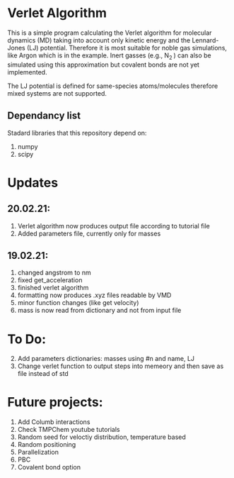 # Verlet Algorithm
This is a simple program calculating the Verlet algorithm for molecular dynamics (MD) taking into account only kinetic energy and the Lennard-Jones (LJ) potential. Therefore it is most suitable for noble gas simulations, like Argon which is in the example. Inert gasses (e.g., N<sub>2 </sub>) can also be simulated using this approximation but covalent bonds are not yet implemented.

The LJ potential is defined for same-species atoms/molecules therefore mixed systems are not supported.

## Dependancy list
Stadard libraries that this repository depend on:
1. numpy
2. scipy 

# Updates 

## 20.02.21:
1. Verlet algorithm now produces output file according to tutorial file
2. Added parameters file, currently only for masses

## 19.02.21:
1. changed angstrom to nm
2. fixed get_acceleration
3. finished verlet algorithm
4. formatting now produces .xyz files readable by VMD
5. minor function changes (like get velocity)
6. mass is now read from dictionary and not from input file
 
# To Do:
2. Add parameters dictionaries: masses using #n and name, LJ
3. Change verlet function to output steps into memeory and then save as file instead of std

# Future projects:
1. Add Columb interactions
2. Check TMPChem youtube tutorials
3. Random seed for veloctiy distribution, temperature based
4. Random positioning
5. Parallelization
6. PBC
7. Covalent bond option
